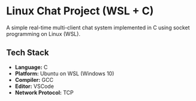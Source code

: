 #  Linux Chat Project (WSL + C)
A simple real-time multi-client chat system implemented in C using socket programming on Linux (WSL).

 


##  Tech Stack

- **Language:** C
- **Platform:** Ubuntu on WSL (Windows 10)
- **Compiler:** GCC
- **Editor:** VSCode
- **Network Protocol:** TCP

 
